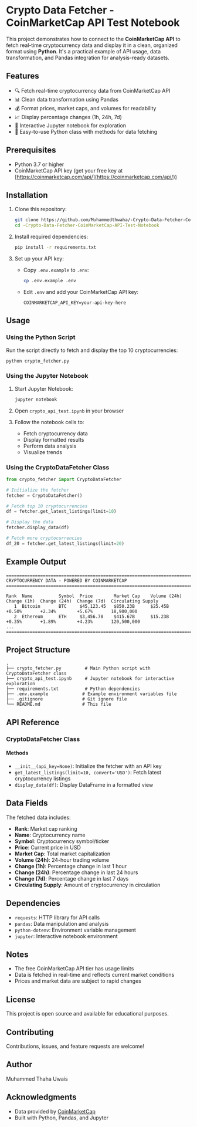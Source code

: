 # Crypto Data Fetcher - CoinMarketCap API Test Notebook

This project demonstrates how to connect to the **CoinMarketCap API** to fetch real-time cryptocurrency data and display it in a clean, organized format using **Python**. It's a practical example of API usage, data transformation, and Pandas integration for analysis-ready datasets.

## Features

- 🔍 Fetch real-time cryptocurrency data from CoinMarketCap API
- 📊 Clean data transformation using Pandas
- 💰 Format prices, market caps, and volumes for readability
- 📈 Display percentage changes (1h, 24h, 7d)
- 📓 Interactive Jupyter notebook for exploration
- 🎯 Easy-to-use Python class with methods for data fetching

## Prerequisites

- Python 3.7 or higher
- CoinMarketCap API key (get your free key at [https://coinmarketcap.com/api/](https://coinmarketcap.com/api/))

## Installation

1. Clone this repository:
   ```bash
   git clone https://github.com/Muhammedthwaha/-Crypto-Data-Fetcher-CoinMarketCap-API-Test-Notebook.git
   cd -Crypto-Data-Fetcher-CoinMarketCap-API-Test-Notebook
   ```

2. Install required dependencies:
   ```bash
   pip install -r requirements.txt
   ```

3. Set up your API key:
   - Copy `.env.example` to `.env`:
     ```bash
     cp .env.example .env
     ```
   - Edit `.env` and add your CoinMarketCap API key:
     ```
     COINMARKETCAP_API_KEY=your-api-key-here
     ```

## Usage

### Using the Python Script

Run the script directly to fetch and display the top 10 cryptocurrencies:

```bash
python crypto_fetcher.py
```

### Using the Jupyter Notebook

1. Start Jupyter Notebook:
   ```bash
   jupyter notebook
   ```

2. Open `crypto_api_test.ipynb` in your browser

3. Follow the notebook cells to:
   - Fetch cryptocurrency data
   - Display formatted results
   - Perform data analysis
   - Visualize trends

### Using the CryptoDataFetcher Class

```python
from crypto_fetcher import CryptoDataFetcher

# Initialize the fetcher
fetcher = CryptoDataFetcher()

# Fetch top 10 cryptocurrencies
df = fetcher.get_latest_listings(limit=10)

# Display the data
fetcher.display_data(df)

# Fetch more cryptocurrencies
df_20 = fetcher.get_latest_listings(limit=20)
```

## Example Output

```
====================================================================================================
CRYPTOCURRENCY DATA - POWERED BY COINMARKETCAP
====================================================================================================

Rank  Name          Symbol  Price        Market Cap    Volume (24h)  Change (1h)  Change (24h)  Change (7d)  Circulating Supply
   1  Bitcoin       BTC     $45,123.45   $850.23B      $25.45B       +0.50%       +2.34%        +5.67%       18,900,000
   2  Ethereum      ETH     $3,456.78    $415.67B      $15.23B       +0.35%       +1.89%        +4.23%       120,500,000
...
====================================================================================================
```

## Project Structure

```
.
├── crypto_fetcher.py         # Main Python script with CryptoDataFetcher class
├── crypto_api_test.ipynb     # Jupyter notebook for interactive exploration
├── requirements.txt          # Python dependencies
├── .env.example             # Example environment variables file
├── .gitignore               # Git ignore file
└── README.md                # This file
```

## API Reference

### CryptoDataFetcher Class

#### Methods

- `__init__(api_key=None)`: Initialize the fetcher with an API key
- `get_latest_listings(limit=10, convert='USD')`: Fetch latest cryptocurrency listings
- `display_data(df)`: Display DataFrame in a formatted view

## Data Fields

The fetched data includes:

- **Rank**: Market cap ranking
- **Name**: Cryptocurrency name
- **Symbol**: Cryptocurrency symbol/ticker
- **Price**: Current price in USD
- **Market Cap**: Total market capitalization
- **Volume (24h)**: 24-hour trading volume
- **Change (1h)**: Percentage change in last 1 hour
- **Change (24h)**: Percentage change in last 24 hours
- **Change (7d)**: Percentage change in last 7 days
- **Circulating Supply**: Amount of cryptocurrency in circulation

## Dependencies

- `requests`: HTTP library for API calls
- `pandas`: Data manipulation and analysis
- `python-dotenv`: Environment variable management
- `jupyter`: Interactive notebook environment

## Notes

- The free CoinMarketCap API tier has usage limits
- Data is fetched in real-time and reflects current market conditions
- Prices and market data are subject to rapid changes

## License

This project is open source and available for educational purposes.

## Contributing

Contributions, issues, and feature requests are welcome!

## Author

Muhammed Thaha Uwais

## Acknowledgments

- Data provided by [CoinMarketCap](https://coinmarketcap.com/)
- Built with Python, Pandas, and Jupyter
